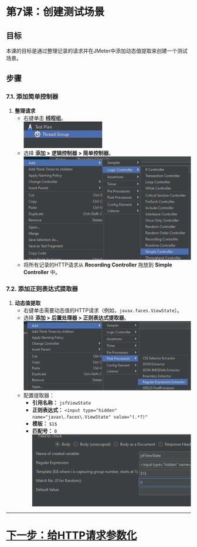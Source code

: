 # 第7课：创建测试场景

## 目标
本课的目标是通过整理记录的请求并在JMeter中添加动态值提取来创建一个测试场景。

## 步骤

### 7.1. 添加简单控制器
1. **整理请求**
   - 右键单击 **线程组**。
     <br>![thread-group-icon.png](../../../srcs/jmeter/thread-group-icon.png)
   - 选择 **添加 > 逻辑控制器 > 简单控制器**。
     <br>![new-simple-controller-button.png](../../../srcs/jmeter/new-simple-controller-button.png)
   - 将所有记录的HTTP请求从 **Recording Controller** 拖放到 **Simple Controller** 中。

### 7.2. 添加正则表达式提取器
1. **动态值提取**
   - 右键单击需要动态值的HTTP请求（例如，`javax.faces.ViewState`）。
   - 选择 **添加 > 后置处理器 > 正则表达式提取器**。
     <br>![new-regular-expression-button.png](../../../srcs/jmeter/new-regular-expression-button.png)
   - 配置提取器：
      - **引用名称：** `jsfViewState`
      - **正则表达式：** `<input type="hidden" name="javax\.faces\.ViewState" value="(.*?)"`
      - **模板：** `$1$`
      - **匹配号：** `0`
        <br>![regular-expression-extractor-fields.png](../../../srcs/jmeter/regular-expression-extractor-fields.png)

---

# [下一步：给HTTP请求参数化](parameterizing-http-requests.md)